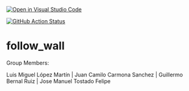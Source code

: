 [![Open in Visual Studio Code](https://classroom.github.com/assets/open-in-vscode-f059dc9a6f8d3a56e377f745f24479a46679e63a5d9fe6f495e02850cd0d8118.svg)](https://classroom.github.com/online_ide?assignment_repo_id=6883153&assignment_repo_type=AssignmentRepo)

[![GitHub Action
Status](https://github.com/Docencia-fmrico/follow-wall-grupo-dia-libre/workflows/main/badge.svg)](https://github.com/Docencia-fmrico/follow-wall-grupo-dia-libre)


# follow_wall

Group Members:

Luis Miguel López Martín |
Juan Camilo Carmona Sanchez |
Guillermo Bernal Ruiz |
Jose Manuel Tostado Felipe
